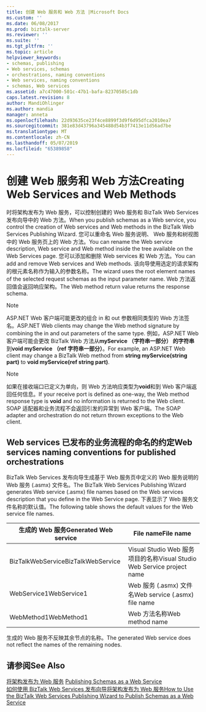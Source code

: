 ```yaml
---
title: 创建 Web 服务和 Web 方法 |Microsoft Docs
ms.custom: ''
ms.date: 06/08/2017
ms.prod: biztalk-server
ms.reviewer: ''
ms.suite: ''
ms.tgt_pltfrm: ''
ms.topic: article
helpviewer_keywords:
- schemas, publishing
- Web services, schemas
- orchestrations, naming conventions
- Web services, naming conventions
- schemas, Web services
ms.assetid: a7c47000-501c-47b1-bafa-82370585c1db
caps.latest.revision: 8
author: MandiOhlinger
ms.author: mandia
manager: anneta
ms.openlocfilehash: 22d93635ce23f4ce8899f3d9f6d95dfca2010ea7
ms.sourcegitcommit: 381e83d43796a345488d54b3f7413e11d56ad7be
ms.translationtype: MT
ms.contentlocale: zh-CN
ms.lasthandoff: 05/07/2019
ms.locfileid: "65389858"
---
```

# <a name="creating-web-services-and-web-methods"></a><span data-ttu-id="853e2-102">创建 Web 服务和 Web 方法</span><span class="sxs-lookup"><span data-stu-id="853e2-102">Creating Web Services and Web Methods</span></span>
<span data-ttu-id="853e2-103">时将架构发布为 Web 服务，可以控制创建的 Web 服务和 BizTalk Web Services 发布向导中的 Web 方法。</span><span class="sxs-lookup"><span data-stu-id="853e2-103">When you publish schemas as a Web service, you control the creation of Web services and Web methods in the BizTalk Web Services Publishing Wizard.</span></span> <span data-ttu-id="853e2-104">您可以重命名 Web 服务说明、 Web 服务和树视图中的 Web 服务页上的 Web 方法。</span><span class="sxs-lookup"><span data-stu-id="853e2-104">You can rename the Web service description, Web service and Web method inside the tree available on the Web Services page.</span></span> <span data-ttu-id="853e2-105">您可以添加和删除 Web services 和 Web 方法。</span><span class="sxs-lookup"><span data-stu-id="853e2-105">You can add and remove Web services and Web methods.</span></span> <span data-ttu-id="853e2-106">该向导使用选定的请求架构的根元素名称作为输入的参数名称。</span><span class="sxs-lookup"><span data-stu-id="853e2-106">The wizard uses the root element names of the selected request schemas as the input parameter name.</span></span> <span data-ttu-id="853e2-107">Web 方法返回值会返回响应架构。</span><span class="sxs-lookup"><span data-stu-id="853e2-107">The Web method return value returns the response schema.</span></span>  
  
> [!NOTE]
>  <span data-ttu-id="853e2-108">ASP.NET Web 客户端可能更改的组合 in 和 out 参数相同类型的 Web 方法签名。</span><span class="sxs-lookup"><span data-stu-id="853e2-108">ASP.NET Web clients may change the Web method signature by combining the in and out parameters of the same type.</span></span> <span data-ttu-id="853e2-109">例如，ASP.NET Web 客户端可能会更改 BizTalk Web 方法从**myService （字符串一部分） 的字符串**到**void myService （ref 字符串一部分）**。</span><span class="sxs-lookup"><span data-stu-id="853e2-109">For example, an ASP.NET Web client may change a BizTalk Web method from **string myService(string part)** to **void myService(ref string part)**.</span></span>  
  
> [!NOTE]
>  <span data-ttu-id="853e2-110">如果在接收端口已定义为单向，则 Web 方法响应类型为**void**和到 Web 客户端返回任何信息。</span><span class="sxs-lookup"><span data-stu-id="853e2-110">If your receive port is defined as one-way, the Web method response type is **void** and no information is returned to the Web client.</span></span> <span data-ttu-id="853e2-111">SOAP 适配器和业务流程不会返回引发的异常到 Web 客户端。</span><span class="sxs-lookup"><span data-stu-id="853e2-111">The SOAP adapter and orchestration do not return thrown exceptions to the Web client.</span></span>  
  
## <a name="web-services-naming-conventions-for-published-orchestrations"></a><span data-ttu-id="853e2-112">Web services 已发布的业务流程的命名的约定</span><span class="sxs-lookup"><span data-stu-id="853e2-112">Web services naming conventions for published orchestrations</span></span>  
 <span data-ttu-id="853e2-113">BizTalk Web Services 发布向导生成基于 Web 服务页中定义的 Web 服务说明的 Web 服务 (.asmx) 文件名。</span><span class="sxs-lookup"><span data-stu-id="853e2-113">The BizTalk Web Services Publishing Wizard generates Web service (.asmx) file names based on the Web services description that you define in the Web Service page.</span></span> <span data-ttu-id="853e2-114">下表显示了 Web 服务文件名称的默认值。</span><span class="sxs-lookup"><span data-stu-id="853e2-114">The following table shows the default values for the Web service file names.</span></span>  
  
|<span data-ttu-id="853e2-115">生成的 Web 服务</span><span class="sxs-lookup"><span data-stu-id="853e2-115">Generated Web service</span></span>|<span data-ttu-id="853e2-116">File name</span><span class="sxs-lookup"><span data-stu-id="853e2-116">File name</span></span>|  
|---------------------------|---------------|  
|<span data-ttu-id="853e2-117">BizTalkWebService</span><span class="sxs-lookup"><span data-stu-id="853e2-117">BizTalkWebService</span></span>|<span data-ttu-id="853e2-118">Visual Studio Web 服务项目的名称</span><span class="sxs-lookup"><span data-stu-id="853e2-118">Visual Studio Web Service project name</span></span>|  
|<span data-ttu-id="853e2-119">WebService1</span><span class="sxs-lookup"><span data-stu-id="853e2-119">WebService1</span></span>|<span data-ttu-id="853e2-120">Web 服务 (.asmx) 文件名</span><span class="sxs-lookup"><span data-stu-id="853e2-120">Web service (.asmx) file name</span></span>|  
|<span data-ttu-id="853e2-121">WebMethod1</span><span class="sxs-lookup"><span data-stu-id="853e2-121">WebMethod1</span></span>|<span data-ttu-id="853e2-122">Web 方法名称</span><span class="sxs-lookup"><span data-stu-id="853e2-122">Web method name</span></span>|  
  
 <span data-ttu-id="853e2-123">生成的 Web 服务不反映其余节点的名称。</span><span class="sxs-lookup"><span data-stu-id="853e2-123">The generated Web service does not reflect the names of the remaining nodes.</span></span>  
  
## <a name="see-also"></a><span data-ttu-id="853e2-124">请参阅</span><span class="sxs-lookup"><span data-stu-id="853e2-124">See Also</span></span>  
 <span data-ttu-id="853e2-125">[将架构发布为 Web 服务](../core/publishing-schemas-as-a-web-service.md) </span><span class="sxs-lookup"><span data-stu-id="853e2-125">[Publishing Schemas as a Web Service](../core/publishing-schemas-as-a-web-service.md) </span></span>  
 [<span data-ttu-id="853e2-126">如何使用 BizTalk Web Services 发布向导将架构发布为 Web 服务</span><span class="sxs-lookup"><span data-stu-id="853e2-126">How to Use the BizTalk Web Services Publishing Wizard to Publish Schemas as a Web Service</span></span>](../core/publish-schemas-as-web-services-with-biztalk-web-services-publishing-wizard.md)